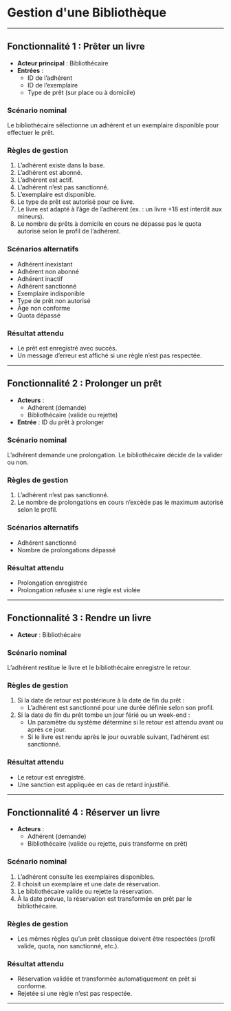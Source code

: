 # Gestion d'une Bibliothèque

---

## Fonctionnalité 1 : Prêter un livre

- **Acteur principal** : Bibliothécaire
- **Entrées** :
  - ID de l’adhérent
  - ID de l’exemplaire
  - Type de prêt (sur place ou à domicile)

### Scénario nominal

Le bibliothécaire sélectionne un adhérent et un exemplaire disponible pour effectuer le prêt.

### Règles de gestion

1. L’adhérent existe dans la base.
2. L’adhérent est abonné.
3. L’adhérent est actif.
4. L’adhérent n’est pas sanctionné.
5. L’exemplaire est disponible.
6. Le type de prêt est autorisé pour ce livre.
7. Le livre est adapté à l’âge de l’adhérent (ex. : un livre +18 est interdit aux mineurs).
8. Le nombre de prêts à domicile en cours ne dépasse pas le quota autorisé selon le profil de l’adhérent.

### Scénarios alternatifs

- Adhérent inexistant
- Adhérent non abonné
- Adhérent inactif
- Adhérent sanctionné
- Exemplaire indisponible
- Type de prêt non autorisé
- Âge non conforme
- Quota dépassé

### Résultat attendu

- Le prêt est enregistré avec succès.
- Un message d’erreur est affiché si une règle n’est pas respectée.

---

## Fonctionnalité 2 : Prolonger un prêt

- **Acteurs** :
  - Adhérent (demande)
  - Bibliothécaire (valide ou rejette)
- **Entrée** : ID du prêt à prolonger

### Scénario nominal

L’adhérent demande une prolongation. Le bibliothécaire décide de la valider ou non.

### Règles de gestion

1. L’adhérent n’est pas sanctionné.
2. Le nombre de prolongations en cours n’excède pas le maximum autorisé selon le profil.

### Scénarios alternatifs

- Adhérent sanctionné
- Nombre de prolongations dépassé

### Résultat attendu

- Prolongation enregistrée
- Prolongation refusée si une règle est violée

---

## Fonctionnalité 3 : Rendre un livre

- **Acteur** : Bibliothécaire

### Scénario nominal

L’adhérent restitue le livre et le bibliothécaire enregistre le retour.

### Règles de gestion

1. Si la date de retour est postérieure à la date de fin du prêt :
   - L’adhérent est sanctionné pour une durée définie selon son profil.
2. Si la date de fin du prêt tombe un jour férié ou un week-end :
   - Un paramètre du système détermine si le retour est attendu avant ou après ce jour.
   - Si le livre est rendu après le jour ouvrable suivant, l’adhérent est sanctionné.

### Résultat attendu

- Le retour est enregistré.
- Une sanction est appliquée en cas de retard injustifié.

---

## Fonctionnalité 4 : Réserver un livre

- **Acteurs** :
  - Adhérent (demande)
  - Bibliothécaire (valide ou rejette, puis transforme en prêt)

### Scénario nominal

1. L’adhérent consulte les exemplaires disponibles.
2. Il choisit un exemplaire et une date de réservation.
3. Le bibliothécaire valide ou rejette la réservation.
4. À la date prévue, la réservation est transformée en prêt par le bibliothécaire.

### Règles de gestion

- Les mêmes règles qu’un prêt classique doivent être respectées (profil valide, quota, non sanctionné, etc.).

### Résultat attendu

- Réservation validée et transformée automatiquement en prêt si conforme.
- Rejetée si une règle n’est pas respectée.

---
